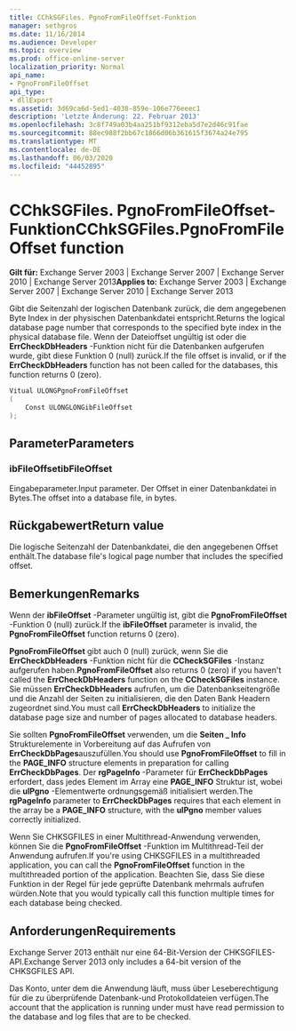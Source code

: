 ```yaml
---
title: CChkSGFiles. PgnoFromFileOffset-Funktion
manager: sethgros
ms.date: 11/16/2014
ms.audience: Developer
ms.topic: overview
ms.prod: office-online-server
localization_priority: Normal
api_name:
- PgnoFromFileOffset
api_type:
- dllExport
ms.assetid: 3d69ca6d-5ed1-4038-859e-106e776eeec1
description: 'Letzte Änderung: 22. Februar 2013'
ms.openlocfilehash: 3c8f749a03b4aa251bf9312eba5d7e2d46c91fae
ms.sourcegitcommit: 88ec988f2bb67c1866d06b361615f3674a24e795
ms.translationtype: MT
ms.contentlocale: de-DE
ms.lasthandoff: 06/03/2020
ms.locfileid: "44452895"
---
```

# <a name="cchksgfilespgnofromfileoffset-function"></a><span data-ttu-id="4dd91-103">CChkSGFiles. PgnoFromFileOffset-Funktion</span><span class="sxs-lookup"><span data-stu-id="4dd91-103">CChkSGFiles.PgnoFromFileOffset function</span></span>

<span data-ttu-id="4dd91-104">**Gilt für:** Exchange Server 2003 | Exchange Server 2007 | Exchange Server 2010 | Exchange Server 2013</span><span class="sxs-lookup"><span data-stu-id="4dd91-104">**Applies to:** Exchange Server 2003 | Exchange Server 2007 | Exchange Server 2010 | Exchange Server 2013</span></span>
  
<span data-ttu-id="4dd91-105">Gibt die Seitenzahl der logischen Datenbank zurück, die dem angegebenen Byte Index in der physischen Datenbankdatei entspricht.</span><span class="sxs-lookup"><span data-stu-id="4dd91-105">Returns the logical database page number that corresponds to the specified byte index in the physical database file.</span></span> <span data-ttu-id="4dd91-106">Wenn der Dateioffset ungültig ist oder die **ErrCheckDbHeaders** -Funktion nicht für die Datenbanken aufgerufen wurde, gibt diese Funktion 0 (null) zurück.</span><span class="sxs-lookup"><span data-stu-id="4dd91-106">If the file offset is invalid, or if the **ErrCheckDbHeaders** function has not been called for the databases, this function returns 0 (zero).</span></span> 
  
```cs
Vitual ULONGPgnoFromFileOffset  
(
    Const ULONGLONGibFileOffset
);

```

## <a name="parameters"></a><span data-ttu-id="4dd91-107">Parameter</span><span class="sxs-lookup"><span data-stu-id="4dd91-107">Parameters</span></span>

### <a name="ibfileoffset"></a><span data-ttu-id="4dd91-108">ibFileOffset</span><span class="sxs-lookup"><span data-stu-id="4dd91-108">ibFileOffset</span></span>
  
<span data-ttu-id="4dd91-109">Eingabeparameter.</span><span class="sxs-lookup"><span data-stu-id="4dd91-109">Input parameter.</span></span> <span data-ttu-id="4dd91-110">Der Offset in einer Datenbankdatei in Bytes.</span><span class="sxs-lookup"><span data-stu-id="4dd91-110">The offset into a database file, in bytes.</span></span>
    
## <a name="return-value"></a><span data-ttu-id="4dd91-111">Rückgabewert</span><span class="sxs-lookup"><span data-stu-id="4dd91-111">Return value</span></span>

<span data-ttu-id="4dd91-112">Die logische Seitenzahl der Datenbankdatei, die den angegebenen Offset enthält.</span><span class="sxs-lookup"><span data-stu-id="4dd91-112">The database file's logical page number that includes the specified offset.</span></span>
  
## <a name="remarks"></a><span data-ttu-id="4dd91-113">Bemerkungen</span><span class="sxs-lookup"><span data-stu-id="4dd91-113">Remarks</span></span>

<span data-ttu-id="4dd91-114">Wenn der **ibFileOffset** -Parameter ungültig ist, gibt die **PgnoFromFileOffset** -Funktion 0 (null) zurück.</span><span class="sxs-lookup"><span data-stu-id="4dd91-114">If the **ibFileOffset** parameter is invalid, the **PgnoFromFileOffset** function returns 0 (zero).</span></span> 
  
<span data-ttu-id="4dd91-115">**PgnoFromFileOffset** gibt auch 0 (null) zurück, wenn Sie die **ErrCheckDbHeaders** -Funktion nicht für die **CCheckSGFiles** -Instanz aufgerufen haben.</span><span class="sxs-lookup"><span data-stu-id="4dd91-115">**PgnoFromFileOffset** also returns 0 (zero) if you haven't called the **ErrCheckDbHeaders** function on the **CCheckSGFiles** instance.</span></span> <span data-ttu-id="4dd91-116">Sie müssen **ErrCheckDbHeaders** aufrufen, um die Datenbankseitengröße und die Anzahl der Seiten zu initialisieren, die den Daten Bank Headern zugeordnet sind.</span><span class="sxs-lookup"><span data-stu-id="4dd91-116">You must call **ErrCheckDbHeaders** to initialize the database page size and number of pages allocated to database headers.</span></span> 
  
<span data-ttu-id="4dd91-117">Sie sollten **PgnoFromFileOffset** verwenden, um die **Seiten \_ Info** Strukturelemente in Vorbereitung auf das Aufrufen von **ErrCheckDbPages**auszufüllen.</span><span class="sxs-lookup"><span data-stu-id="4dd91-117">You should use **PgnoFromFileOffset** to fill in the **PAGE\_INFO** structure elements in preparation for calling **ErrCheckDbPages**.</span></span> <span data-ttu-id="4dd91-118">Der **rgPageInfo** -Parameter für **ErrCheckDbPages** erfordert, dass jedes Element im Array eine **PAGE_INFO** Struktur ist, wobei die **ulPgno** -Elementwerte ordnungsgemäß initialisiert werden.</span><span class="sxs-lookup"><span data-stu-id="4dd91-118">The **rgPageInfo** parameter to **ErrCheckDbPages** requires that each element in the array be a **PAGE_INFO** structure, with the **ulPgno** member values correctly initialized.</span></span> 
  
<span data-ttu-id="4dd91-119">Wenn Sie CHKSGFILES in einer Multithread-Anwendung verwenden, können Sie die **PgnoFromFileOffset** -Funktion im Multithread-Teil der Anwendung aufrufen.</span><span class="sxs-lookup"><span data-stu-id="4dd91-119">If you're using CHKSGFILES in a multithreaded application, you can call the **PgnoFromFileOffset** function in the multithreaded portion of the application.</span></span> <span data-ttu-id="4dd91-120">Beachten Sie, dass Sie diese Funktion in der Regel für jede geprüfte Datenbank mehrmals aufrufen würden.</span><span class="sxs-lookup"><span data-stu-id="4dd91-120">Note that you would typically call this function multiple times for each database being checked.</span></span> 
  
## <a name="requirements"></a><span data-ttu-id="4dd91-121">Anforderungen</span><span class="sxs-lookup"><span data-stu-id="4dd91-121">Requirements</span></span>

<span data-ttu-id="4dd91-122">Exchange Server 2013 enthält nur eine 64-Bit-Version der CHKSGFILES-API.</span><span class="sxs-lookup"><span data-stu-id="4dd91-122">Exchange Server 2013 only includes a 64-bit version of the CHKSGFILES API.</span></span>
  
<span data-ttu-id="4dd91-123">Das Konto, unter dem die Anwendung läuft, muss über Leseberechtigung für die zu überprüfende Datenbank-und Protokolldateien verfügen.</span><span class="sxs-lookup"><span data-stu-id="4dd91-123">The account that the application is running under must have read permission to the database and log files that are to be checked.</span></span>
  

